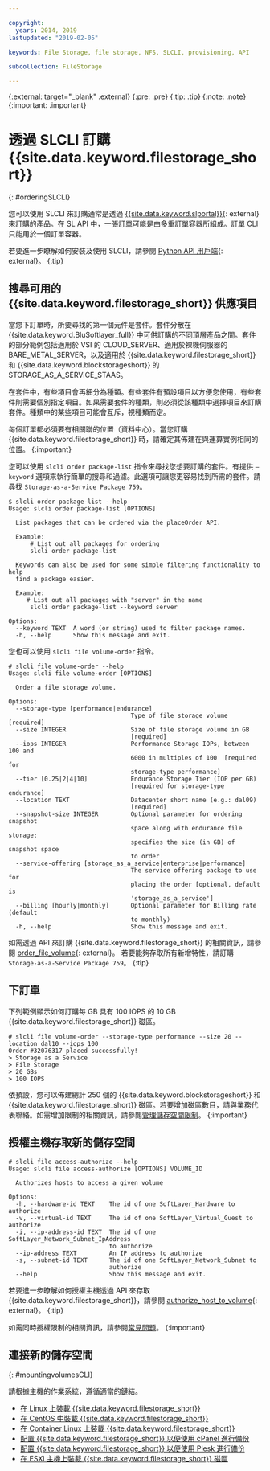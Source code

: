```yaml
---

copyright:
  years: 2014, 2019
lastupdated: "2019-02-05"

keywords: File Storage, file storage, NFS, SLCLI, provisioning, API

subcollection: FileStorage

---
```

{:external: target="_blank" .external}
{:pre: .pre}
{:tip: .tip}
{:note: .note}
{:important: .important}

# 透過 SLCLI 訂購 {{site.data.keyword.filestorage_short}}
{: #orderingSLCLI}

您可以使用 SLCLI 來訂購通常是透過 [{{site.data.keyword.slportal}}](https://control.softlayer.com/){: external} 來訂購的產品。在 SL API 中，一張訂單可能是由多重訂單容器所組成。訂單 CLI 只能用於一個訂單容器。

若要進一步瞭解如何安裝及使用 SLCLI，請參閱 [Python API 用戶端](https://softlayer-python.readthedocs.io/en/latest/cli/){: external}。
{:tip}

## 搜尋可用的 {{site.data.keyword.filestorage_short}} 供應項目

當您下訂單時，所要尋找的第一個元件是套件。套件分散在 {{site.data.keyword.BluSoftlayer_full}} 中可供訂購的不同頂層產品之間。套件的部分範例包括適用於 VSI 的 CLOUD_SERVER、適用於裸機伺服器的 BARE_METAL_SERVER，以及適用於 {{site.data.keyword.filestorage_short}} 和 {{site.data.keyword.blockstorageshort}} 的 STORAGE_AS_A_SERVICE_STAAS。

在套件中，有些項目會再細分為種類。有些套件有預設項目以方便您使用，有些套件則需要個別指定項目。如果需要套件的種類，則必須從該種類中選擇項目來訂購套件。種類中的某些項目可能會互斥，視種類而定。

每個訂單都必須要有相關聯的位置（資料中心）。當您訂購 {{site.data.keyword.filestorage_short}} 時，請確定其佈建在與運算實例相同的位置。
{:important}

您可以使用 `slcli order package-list` 指令來尋找您想要訂購的套件。有提供 `–keyword` 選項來執行簡單的搜尋和過濾。此選項可讓您更容易找到所需的套件。請尋找 `Storage-as-a-Service Package 759`。

```
$ slcli order package-list --help
Usage: slcli order package-list [OPTIONS]

  List packages that can be ordered via the placeOrder API.

  Example:
      # List out all packages for ordering
      slcli order package-list

  Keywords can also be used for some simple filtering functionality to help
  find a package easier.

  Example:
     # List out all packages with "server" in the name
      slcli order package-list --keyword server

Options:
  --keyword TEXT  A word (or string) used to filter package names.
  -h, --help      Show this message and exit.
```

您也可以使用 `slcli file volume-order` 指令。

```
# slcli file volume-order --help
Usage: slcli file volume-order [OPTIONS]

  Order a file storage volume.

Options:
  --storage-type [performance|endurance]
                                  Type of file storage volume  [required]
  --size INTEGER                  Size of file storage volume in GB
                                  [required]
  --iops INTEGER                  Performance Storage IOPs, between 100 and
                                  6000 in multiples of 100  [required for
                                  storage-type performance]
  --tier [0.25|2|4|10]            Endurance Storage Tier (IOP per GB)
                                  [required for storage-type endurance]
  --location TEXT                 Datacenter short name (e.g.: dal09)
                                  [required]
  --snapshot-size INTEGER         Optional parameter for ordering snapshot
                                  space along with endurance file storage;
                                  specifies the size (in GB) of snapshot space
                                  to order
  --service-offering [storage_as_a_service|enterprise|performance]
                                  The service offering package to use for
                                  placing the order [optional, default is
                                  'storage_as_a_service']
  --billing [hourly|monthly]      Optional parameter for Billing rate (default
                                  to monthly)
  -h, --help                      Show this message and exit.
```

如需透過 API 來訂購 {{site.data.keyword.filestorage_short}} 的相關資訊，請參閱 [order_file_volume](https://softlayer-python.readthedocs.io/en/latest/api/managers/file/#SoftLayer.managers.file.FileStorageManager.order_file_volume){: external}。
若要能夠存取所有新增特性，請訂購 `Storage-as-a-Service Package 759`。
{:tip}


## 下訂單

下列範例顯示如何訂購每 GB 具有 100 IOPS 的 10 GB {{site.data.keyword.filestorage_short}} 磁區。

```
# slcli file volume-order --storage-type performance --size 20 --location dal10 --iops 100
Order #32076317 placed successfully!
> Storage as a Service
> File Storage
> 20 GBs
> 100 IOPS
```

依預設，您可以佈建總計 250 個的 {{site.data.keyword.blockstorageshort}} 和 {{site.data.keyword.filestorage_short}} 磁區。若要增加磁區數目，請與業務代表聯絡。如需增加限制的相關資訊，請參閱[管理儲存空間限制](/docs/infrastructure/FileStorage?topic=FileStorage-managinglimits)。
{:important}

## 授權主機存取新的儲存空間

```
# slcli file access-authorize --help
Usage: slcli file access-authorize [OPTIONS] VOLUME_ID

  Authorizes hosts to access a given volume

Options:
  -h, --hardware-id TEXT    The id of one SoftLayer_Hardware to authorize
  -v, --virtual-id TEXT     The id of one SoftLayer_Virtual_Guest to authorize
  -i, --ip-address-id TEXT  The id of one SoftLayer_Network_Subnet_IpAddress
                            to authorize
  --ip-address TEXT         An IP address to authorize
  -s, --subnet-id TEXT      The id of one SoftLayer_Network_Subnet to
                            authorize
  --help                    Show this message and exit.
```

若要進一步瞭解如何授權主機透過 API 來存取 {{site.data.keyword.filestorage_short}}，請參閱 [authorize_host_to_volume](https://softlayer-python.readthedocs.io/en/latest/api/managers/file/#SoftLayer.managers.file.FileStorageManager.authorize_host_to_volume){: external}。
{:tip}

如需同時授權限制的相關資訊，請參閱[常見問題](/docs/infrastructure/FileStorage?topic=FileStorage-faqs)。
{:important}

## 連接新的儲存空間
{: #mountingvolumesCLI}

請根據主機的作業系統，遵循適當的鏈結。
- [在 Linux 上裝載 {{site.data.keyword.filestorage_short}}](/docs/infrastructure/FileStorage?topic=FileStorage-mountingLinux)
- [在 CentOS 中裝載 {{site.data.keyword.filestorage_short}}](/docs/infrastructure/FileStorage?topic=FileStorage-mountingCentOS)
- [在 Container Linux 上裝載 {{site.data.keyword.filestorage_short}}](/docs/infrastructure/FileStorage?topic=FileStorage-mountingCoreOS)
- [配置 {{site.data.keyword.filestorage_short}} 以便使用 cPanel 進行備份](/docs/infrastructure/FileStorage?topic=FileStorage-cPanelBackups)
- [配置 {{site.data.keyword.filestorage_short}} 以便使用 Plesk 進行備份](/docs/infrastructure/FileStorage?topic=FileStorage-PleskBackup)
- [在 ESXi 主機上裝載 {{site.data.keyword.filestorage_short}} 磁區](/docs/infrastructure/FileStorage?topic=FileStorage-architectureguide)
